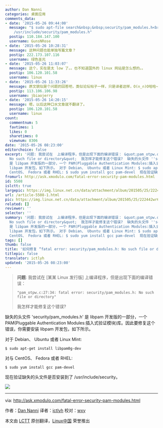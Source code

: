 ```yaml
---
author: Dan Nanni
categories: 桌面应用
comments_data:
- date: '2015-05-26 09:44:00'
  message: "$ sudo apt-file search&nbsp;&nbsp;security/pam_modules.h<br />\r\nlibpam0g-dev:
    /usr/include/security/pam_modules.h"
  postip: 110.184.147.100
  username: GunsNRose
- date: '2015-05-26 10:28:31'
  message: 这种问题也能单独写篇文章？
  postip: 222.173.107.116
  username: 绿色圣光
- date: '2015-05-26 11:03:07'
  message: 这个，实在是太 low 了。。也不知道国外的 linux 网站是怎么想的。。
  postip: 106.120.101.58
  username: linux
- date: '2015-05-26 11:33:26'
  message: 原文貌似是个问题的回答吧，类似论坛帖子一样，只是译者这样，O(∩_∩)O哈哈~
  postip: 113.106.106.98
  username: jbiaojerry
- date: '2015-05-26 14:20:15'
  message: 嗯，以后这种口水文章就不翻译了。
  postip: 106.120.101.58
  username: linux
count:
  commentnum: 5
  favtimes: 1
  likes: 0
  sharetimes: 0
  viewnum: 8306
date: '2015-05-26 08:23:00'
editorchoice: false
excerpt: '问题: 我尝试在  上编译程序，但是出现下面的编译错误： &quot;pam_otpw.c:27:34: fatal error: security/pam_modules.h:
  No such file or directory&quot;  我怎样才能修复这个错误?  缺失的头文件 ''security/pam_modules.h''
  是 libpam 开发版的一部分，一个 PAM(Pluggable Authentication Modules:插入式验证模块)库。因此要修复这个错误，你需要安装
  libpam 开发包，如下所示。 对于 Debian、 Ubuntu 或者 Linux Mint: $ sudo apt-get install libpam0g-dev  对与
  CentOS、 Fedora 或者 RHEL: $ sudo yum install gcc pam-devel  现在验证缺失的'
fromurl: http://ask.xmodulo.com/fatal-error-security-pam-modules.html
id: 5508
islctt: true
largepic: https://img.linux.net.cn/data/attachment/album/201505/25/222442wr6oy6y68ymazton.jpg
url: /article-5508-1.html
pic: https://img.linux.net.cn/data/attachment/album/201505/25/222442wr6oy6y68ymazton.jpg.thumb.jpg
related: []
reviewer: ''
selector: ''
summary: '问题: 我尝试在  上编译程序，但是出现下面的编译错误： &quot;pam_otpw.c:27:34: fatal error: security/pam_modules.h:
  No such file or directory&quot;  我怎样才能修复这个错误?  缺失的头文件 ''security/pam_modules.h''
  是 libpam 开发版的一部分，一个 PAM(Pluggable Authentication Modules:插入式验证模块)库。因此要修复这个错误，你需要安装
  libpam 开发包，如下所示。 对于 Debian、 Ubuntu 或者 Linux Mint: $ sudo apt-get install libpam0g-dev  对与
  CentOS、 Fedora 或者 RHEL: $ sudo yum install gcc pam-devel  现在验证缺失的'
tags: []
thumb: false
title: '如何修复 “fatal error: security/pam_modules.h: No such file or directory”'
titlepic: false
translator: ictlyh
updated: '2015-05-26 08:23:00'
---
```



> 
> **问题**: 我尝试在 [某某 Linux 发行版] 上编译程序，但是出现下面的编译错误：
> 
> 
> 
> ```
> "pam_otpw.c:27:34: fatal error: security/pam_modules.h: No such file or directory"
> 
> ```
> 
> 我怎样才能修复这个错误?
> 
> 
> 


缺失的头文件 'security/pam\_modules.h' 是 libpam 开发版的一部分，一个 PAM(Pluggable Authentication Modules:插入式验证模块)库。因此要修复这个错误，你需要安装 libpam 开发包，如下所示。


对于 Debian、 Ubuntu 或者 Linux Mint:



```
$ sudo apt-get install libpam0g-dev

```

对与 CentOS、 Fedora 或者 RHEL:



```
$ sudo yum install gcc pam-devel

```

现在验证缺失的头文件是否安装到了 /usr/include/security。


![](/data/attachment/album/201505/25/222442wr6oy6y68ymazton.jpg)




---


via: <http://ask.xmodulo.com/fatal-error-security-pam-modules.html>


作者：[Dan Nanni](http://ask.xmodulo.com/author/nanni) 译者：[ictlyh](https://github.com/ictlyh) 校对：[wxy](https://github.com/wxy)


本文由 [LCTT](https://github.com/LCTT/TranslateProject) 原创翻译，[Linux中国](https://linux.cn/) 荣誉推出